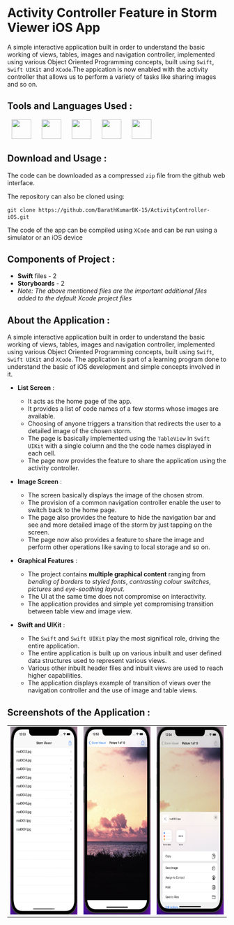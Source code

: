 # Activity Controller Feature in Storm Viewer iOS App 
A simple interactive application built in order to understand the basic working of views, tables, images and navigation controller, implemented using various Object Oriented Programming concepts, built using `Swift`, `Swift UIKit` and `XCode`.The appication is now enabled with the activity controller that allows us to perform a variety of tasks like sharing images and so on.

## Tools and Languages Used :
<p>
<img width="45" height="45" hspace="10" src="https://cdn.worldvectorlogo.com/logos/swift-15.svg"/>
<img width="45" height="45" hspace="10" src="https://developer.apple.com/assets/elements/icons/swiftui/swiftui-96x96_2x.png"/>
<img width="45" height="45" hspace="10" src="https://developer.apple.com/design/human-interface-guidelines/macos/images/app-icon-realistic-materials_2x.png"/>
<img width="45" height="45" hspace="10" src="https://www.vectorlogo.zone/logos/git-scm/git-scm-icon.svg"/>
<img width="45" height="45" hspace="10" src="https://www.vectorlogo.zone/logos/github/github-icon.svg"/>
</p>

## Download and Usage :
The code can be downloaded as a compressed `zip` file from the github web interface.

The repository can also be cloned using:
```
git clone https://github.com/BarathKumarBK-15/ActivityController-iOS.git
```

The code of the app can be compiled using `XCode` and can be run using a simulator or an iOS device

## Components of Project :
- **Swift** files - 2
- **Storyboards** - 2
- _Note: The above mentioned files are the important additional files added to the default Xcode project files_

## About the Application :
A simple interactive application built in order to understand the basic working of views, tables, images and navigation controller, implemented using various Object Oriented Programming concepts, built using `Swift`, `Swift UIKit` and `XCode`. The application is part of a learning program done to understand the basic of iOS development and simple concepts involved in it.
- **List Screen** :
  - It acts as the home page of the app.
  - It provides a list of code names of a few storms whose images are available.
  - Choosing of anyone triggers a transition that redirects the user to a detailed image of the chosen storm.
  - The page is basically implemented using the `TableView` in `Swift UIKit` with a single column and the the code names displayed in each cell.
  - The page now provides the feature to share the application using the activity controller.
  
- **Image Screen** :
  - The screen basically displays the image of the chosen strom.
  - The provision of a common navigation controller enable the user to switch back to the home page.
  - The page also provides the feature to hide the navigation bar and see and more detailed image of the storm by just tapping on the screen.
  - The page now also provides a feature to share the image and perform other operations like saving to local storage and so on.
  
- **Graphical Features** :
  - The project contains **multiple graphical content** ranging from _bending of borders_ to _styled fonts_, _contrasting colour switches_, _pictures_ and _eye-soothing layout_.
  - The UI at the same time does not compromise on interactivity.
  - The application provides and simple yet compromising transition between table view and image view.
  
- **Swift and UIKit** :
  - The `Swift` and `Swift UIKit` play the most significal role, driving the entire application.
  - The entire application is built up on various inbuilt and user defined data structures used to represent various views.
  - Various other inbuilt header files and inbuilt views are used to reach higher capabilities.
  - The application displays example of transition of views over the navigation controller and the use of image and table views.

  
## Screenshots of the Application :
<table>
  <tr>
    <td> <img src = "screenshots/2.png" height="430" width="210"> </td>
    <td> <img src = "screenshots/3.png" height="430" width="210"> </td>
    <td> <img src = "screenshots/1.png" height="430" width="210"> </td>
  </tr>
</table>

